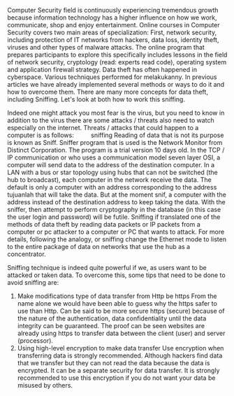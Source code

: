 Computer Security field is continuously experiencing tremendous growth because information technology has a higher influence on how we work, communicate, shop and enjoy entertainment. Online courses in Computer Security covers two main areas of specialization: First, network security, including protection of IT networks from hackers, data loss, identity theft, viruses and other types of malware attacks. The online program that prepares participants to explore this specifically includes lessons in the field of network security, cryptology (read: experts read code), operating system and application firewall strategy.
Data theft has often happened in cyberspace. Various techniques performed for melakukanny. In previous articles we have already implemented several methods or ways to do it and how to overcome them. There are many more concepts for data theft, including Sniffing. Let's look at both how to work this sniffing.


Indeed one might attack you most fear is the virus, but you need to know in addition to the virus there are some attacks / threats also need to watch especially on the internet. Threats / attacks that could happen to a computer is as follows:
         sniffing
Reading of data that is not its purpose is known as Sniff. Sniffer program that is used is the Network Monitor from Distinct Corporation. The program is a trial version 10 days old. In the TCP / IP communication or who uses a communication model seven layer OSI, a computer will send data to the address of the destination computer. In a LAN with a bus or star topology using hubs that can not be switched (the hub to broadcast), each computer in the network receive the data. The default is only a computer with an address corresponding to the address tujuanlah that will take the data. But at the moment snif, a computer with the address instead of the destination address to keep taking the data. With the sniffer, then attempt to perform cryptography in the database (in this case the user login and password) will be futile.
Sniffing if translated one of the methods of data theft by reading data packets or IP packets from a computer or pc attacker to a computer or PC that wants to attack. For more details, following the analogy, or sniffing change the Ethernet mode to listen to the entire package of data on networks that use the hub as a concentrator.


Sniffing technique is indeed quite powerful if we, as users want to be attacked or taken data. To overcome this, some tips that need to be done to avoid sniffing are:
1. Make modifications type of data transfer from Http be https
From the name alone we would have been able to guess why the https safer to use than Http. Can be said to be more secure https (secure) because of the nature of the authentication, data confidentiality until the data integrity can be guaranteed. The proof can be seen websites are already using https to transfer data between the client (user) and server (processor).
2. Using high-level encryption to make data transfer
Use encryption when transferring data is strongly recommended. Although hackers find data that we transfer but they can not read the data because the data is encrypted. It can be a separate security for data transfer. It is strongly recommended to use this encryption if you do not want your data be misused by others.
